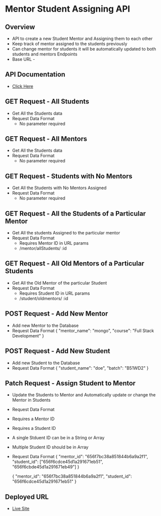 # Mentor Student Assigning API
## Overview
- API to create a new Student Mentor and Assigning them to each other
- Keep track of mentor assigned to the students previously 
- Can change mentor for students it will be automatically updated to both students and mentors
Endpoints
- Base URL -

## API Documentation
 - [Click Here](https://documenter.getpostman.com/view/31335509/2s9YeN1818)

## GET Request - All Students
 - Get All the Students data
 - Request Data Format
     - No parameter required

## GET Request - All Mentors
 - Get All the Students data
 - Request Data Format
     - No parameter required

## GET Request - Students with No Mentors
 - Get All the Students with No Mentors Assigned
 - Request Data Format
     - No parameter required

## GET Request - All the Students of a Particular Mentor
 - Get All the students Assigned to the particular mentor
 - Request Data Format
     - Requires Mentor ID in URL params
     - /mentor/allStudents/ :id

## GET Request - All Old Mentors of a Particular Students
 - Get All the Old Mentor of the particular Student
 - Request Data Format
     - Requires Student ID in URL params
     - /student/oldmentors/ :id

## POST Request - Add New Mentor
 - Add new Mentor to the Database
 - Request Data Format
    {
    "mentor_name": "mongo",
    "course": "Full Stack Development"
    }

## POST Request - Add New Student
 - Add new Student to the Database
 - Request Data Format
    {
    "student_name": "doe",
    "batch": "B51WD2"
    }

## Patch Request - Assign Student to Mentor
 - Update the Students to Mentor and Automatically update or   change the Mentor in Students
 - Request Data Format
 - Requires a Mentor ID
 - Requires a Student ID
 - A single Stduent ID can be in a String or Array
 - Multiple Student ID should be in Array
 - Request Data Format
    {
    "mentor_id": "656f7bc38a851844b6a9a2f1",
    "student_id": ["656f6cdce45d1a291671eb51", "656f6cbde45d1a291671eb49"]
    }

    {
    "mentor_id": "656f7bc38a851844b6a9a2f1",
    "student_id": "656f6cdce45d1a291671eb51"
    }

## Deployed URL
 - [Live Site](https://student-mentor-assign-82x1.onrender.com/)
